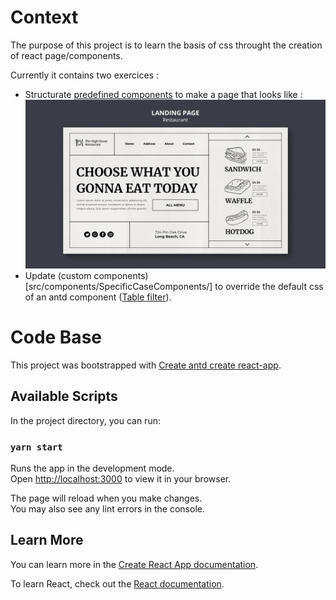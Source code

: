 # Context
The purpose of this project is to learn the basis of css throught the creation of react page/components.

Currently it contains two exercices :  
 - Structurate [predefined components](src/components/RestaurantComponents) to make a page that looks like : 
    ![](src/components/RestaurantComponents/FinalRenderExpected.jpg)
 - Update (custom components)[src/components/SpecificCaseComponents/] to override the default css of an antd component ([Table filter](https://ant.design/components/table)).

# Code Base
This project was bootstrapped with [Create antd create react-app](https://ant.design/docs/react/use-with-create-react-app).


## Available Scripts

In the project directory, you can run:

### `yarn start`

Runs the app in the development mode.\
Open [http://localhost:3000](http://localhost:3000) to view it in your browser.

The page will reload when you make changes.\
You may also see any lint errors in the console.

## Learn More

You can learn more in the [Create React App documentation](https://facebook.github.io/create-react-app/docs/getting-started).

To learn React, check out the [React documentation](https://reactjs.org/).
